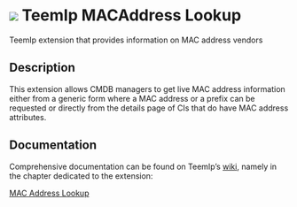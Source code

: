 # <img src="https://wiki.teemip.net/lib/exe/fetch.php?media=extensions:macaddress.png"> TeemIp MACAddress Lookup
TeemIp extension that provides information on MAC address vendors


## Description

This extension allows CMDB managers to get live MAC address information either from a generic form where a MAC address or a prefix can be requested or directly from the details page of CIs that do have MAC address attributes.

## Documentation

Comprehensive documentation can be found on TeemIp’s [wiki][1], namely in the chapter dedicated to the extension:

[MAC Address Lookup][2]

[1]: https://wiki.teemip.net
[2]: https://wiki.teemip.net/doku.php?id=extensions:teemip-macaddres-lookup
